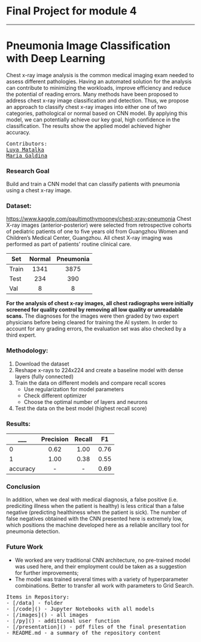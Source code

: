 # Final Project for module 4
----------------
# Pneumonia Image Classification with Deep Learning

Chest x-ray image analysis is the common medical imaging exam needed to assess different pathologies. Having an automated solution for the analysis can contribute to minimizing the workloads, improve efficiency and reduce the potential of reading errors. Many methods have been proposed to address chest x-ray image classification and detection.  Thus, we propose an approach to classify chest x-ray images into either one of two categories, pathological or normal based on CNN model. By applying this model, we can potentially achieve our key goal, high confidence in the classification. The results show the applied model achieved higher accuracy. 

<pre>
Contributors:
<a href=https://github.com/luaymatalka/>Luya Matalka</a>
<a href=https://github.com/Galdina>Maria Galdina</a>
</pre>
 
### Research Goal

Build and train a CNN model that can classify patients with pneumonia using a chest x-ray image.

### Dataset:

https://www.kaggle.com/paultimothymooney/chest-xray-pneumonia
Chest X-ray images (anterior-posterior) were selected from retrospective cohorts of pediatric patients of one to five years old from Guangzhou Women and Children’s Medical Center, Guangzhou. All chest X-ray imaging was performed as part of patients’ routine clinical care.
  
Set | Normal | Pneumonia |
--- | :---: | :---: | 
Train | 1341 |3875 |
Test | 234 | 390 |
Val | 8 | 8 | 

**For the analysis of chest x-ray images, all chest radiographs were initially screened for quality control by removing all low quality or unreadable scans.** The diagnoses for the images were then graded by two expert physicians before being cleared for training the AI system. In order to account for any grading errors, the evaluation set was also checked by a third expert.


### Methodology:

1. Download the dataset 
2. Reshape x-rays to 224x224 and create a baseline model with dense layers (fully connected)
3. Train the data on different models and compare recall scores
    - Use regularization for model parameters
    - Check different optimizer 
    - Сhoose the optimal number of layers and neurons
4. Test the data on the best model (highest recall score)


### Results:

___ | Precision | **Recall** | F1 | 
--- | :---: | :---: | :---: | 
0 | 0.62 | 1.00 | 0.76 | 
1 | 1.00 | 0.38| 0.55 | 
accuracy | - | - | 0.69 | 

### Conclusion

In addition, when we deal with medical diagnosis, a false positive (i.e. prediciting illness when the patient is healthy) is less critical than a false negative (predicting healthiness when the patient is sick). The number of false negatives obtained with the CNN presented here is extremely low, which positions the machine developed here as a reliable ancillary tool for pneumonia detection.

### Future Work
- We worked are very traditional CNN architecture, no pre-trained model was used here, and their employment could be taken as a suggestion for further improvements;
 - The model was trained several times with a variety of hyperparameter combinations. Better to transfer all work with parameters to Grid Search.
 
 
<pre>
Items in Repository:
- [/data] - folder
- [/code]() - Jupyter Notebooks with all models
- [/images]() - all images
- [/py]() - additional user function
- [/presentation]() - pdf files of the final presentation
- README.md - a summary of the repository content
</pre>
